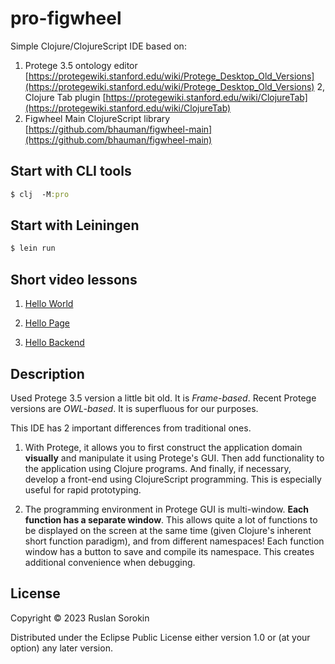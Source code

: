 # pro-figwheel
Simple Clojure/ClojureScript IDE based on:

1. Protege 3.5 ontology editor [https://protegewiki.stanford.edu/wiki/Protege_Desktop_Old_Versions](https://protegewiki.stanford.edu/wiki/Protege_Desktop_Old_Versions)
2, Clojure Tab plugin [https://protegewiki.stanford.edu/wiki/ClojureTab](https://protegewiki.stanford.edu/wiki/ClojureTab)
3. Figwheel Main ClojureScript library [https://github.com/bhauman/figwheel-main](https://github.com/bhauman/figwheel-main)

## Start with CLI tools

```clj
$ clj  -M:pro
```

## Start with Leiningen

```clj
$ lein run
```

## Short video lessons 

1. [Hello World]()

2. [Hello Page]()

3. [Hello Backend]()

## Description 

Used Protege 3.5 version a little bit old. It is *Frame-based*. Recent Protege versions are *OWL-based*. It is superfluous for our purposes.

This IDE has 2 important differences from traditional ones.

1. With Protege, it allows you to first construct the application domain **visually** and manipulate it using Protege's GUI. Then add functionality to the application using Clojure programs. And finally, if necessary, develop a front-end using ClojureScript programming.
This is especially useful for rapid prototyping.

2. The programming environment in Protege GUI is multi-window. **Each function has a separate window**. This allows quite a lot of functions to be displayed on the screen at the same time (given Clojure's inherent short function paradigm), and from different namespaces! Each function window has a button to save and compile its namespace. This creates additional convenience when debugging.

## License

Copyright © 2023 Ruslan Sorokin

Distributed under the Eclipse Public License either version 1.0 or (at
your option) any later version.
